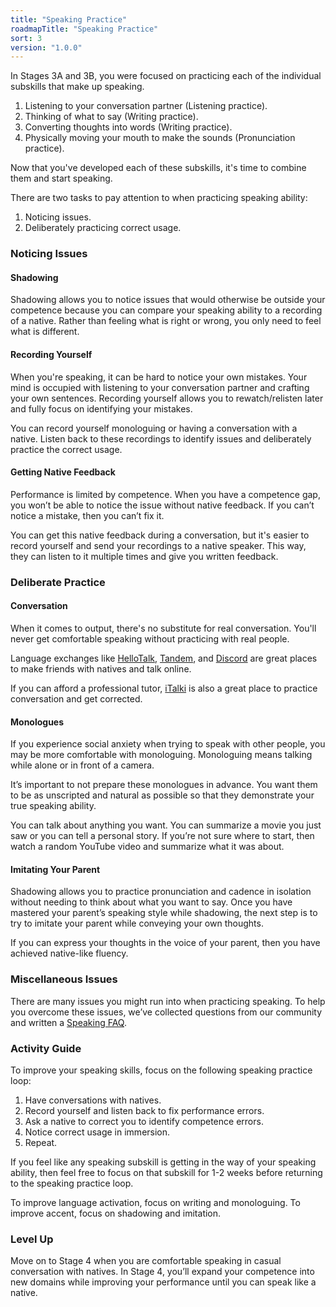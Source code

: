 ```yaml
---
title: "Speaking Practice"
roadmapTitle: "Speaking Practice"
sort: 3
version: "1.0.0"
---
```


In Stages 3A and 3B, you were focused on practicing each of the individual subskills that make up speaking.

1. Listening to your conversation partner (Listening practice).
1. Thinking of what to say (Writing practice).
1. Converting thoughts into words (Writing practice).
1. Physically moving your mouth to make the sounds (Pronunciation practice).

Now that you've developed each of these subskills, it's time to combine them and start speaking.

There are two tasks to pay attention to when practicing speaking ability:
1. Noticing issues.
1. Deliberately practicing correct usage.

### Noticing Issues

#### Shadowing
Shadowing allows you to notice issues that would otherwise be outside your competence because you can compare your speaking ability to a recording of a native.
Rather than feeling what is right or wrong, you only need to feel what is different.

#### Recording Yourself
When you're speaking, it can be hard to notice your own mistakes.
Your mind is occupied with listening to your conversation partner and crafting your own sentences.
Recording yourself allows you to rewatch/relisten later and fully focus on identifying your mistakes.

You can record yourself monologuing or having a conversation with a native.
Listen back to these recordings to identify issues and deliberately practice the correct usage.

#### Getting Native Feedback
Performance is limited by competence.
When you have a competence gap, you won’t be able to notice the issue without native feedback.
If you can’t notice a mistake, then you can’t fix it.

You can get this native feedback during a conversation, but it's easier to record yourself and send your recordings to a native speaker.
This way, they can listen to it multiple times and give you written feedback.


### Deliberate Practice

#### Conversation
When it comes to output, there's no substitute for real conversation.
You'll never get comfortable speaking without practicing with real people.

Language exchanges like [HelloTalk][hello-talk], [Tandem][tandem], and [Discord][discord] are great places to make friends with natives and talk online.

If you can afford a professional tutor, [iTalki][italki] is also a great place to practice conversation and get corrected.

#### Monologues
If you experience social anxiety when trying to speak with other people, you may be more comfortable with monologuing.
Monologuing means talking while alone or in front of a camera.

It’s important to not prepare these monologues in advance.
You want them to be as unscripted and natural as possible so that they demonstrate your true speaking ability.

You can talk about anything you want.
You can summarize a movie you just saw or you can tell a personal story.
If you’re not sure where to start, then watch a random YouTube video and summarize what it was about.

#### Imitating Your Parent
Shadowing allows you to practice pronunciation and cadence in isolation without needing to think about what you want to say.
Once you have mastered your parent’s speaking style while shadowing, the next step is to try to imitate your parent while conveying your own thoughts.

If you can express your thoughts in the voice of your parent, then you have achieved native-like fluency.

### Miscellaneous Issues
There are many issues you might run into when practicing speaking.
To help you overcome these issues, we’ve collected questions from our community and written a [Speaking FAQ][speaking-troubleshooting].

### Activity Guide
To improve your speaking skills, focus on the following speaking practice loop:
1. Have conversations with natives.
1. Record yourself and listen back to fix performance errors.
1. Ask a native to correct you to identify competence errors.
1. Notice correct usage in immersion.
1. Repeat.

If you feel like any speaking subskill is getting in the way of your speaking ability, then feel free to focus on that subskill for 1-2 weeks before returning to the speaking practice loop.

To improve language activation, focus on writing and monologuing.
To improve accent, focus on shadowing and imitation.

### Level Up
Move on to Stage 4 when you are comfortable speaking in casual conversation with natives.
In Stage 4, you’ll expand your competence into new domains while improving your performance until you can speak like a native.

[speaking-troubleshooting]: /roadmap/stage-3/c/speaking-troubleshooting
[hello-talk]: https://brc.hellotalk.com/refold
[tandem]: https://www.tandem.net/
[discord]: https://www.reddit.com/r/languagelearning/comments/5m5426/discord_language_learning_servers_masterlist/
[italki]: http://go.italki.com/refold
